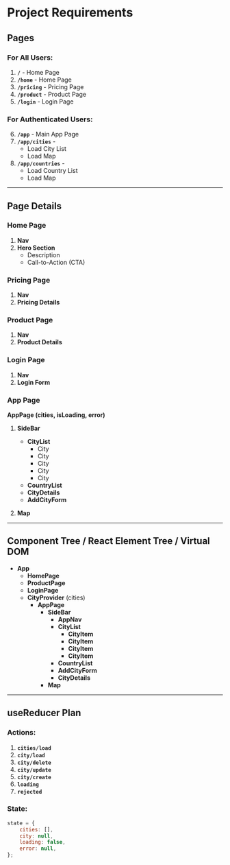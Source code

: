 # Project Requirements

## Pages

### For All Users:

1. **`/`** - Home Page
2. **`/home`** - Home Page
3. **`/pricing`** - Pricing Page
4. **`/product`** - Product Page
5. **`/login`** - Login Page

### For Authenticated Users:

6. **`/app`** - Main App Page
7. **`/app/cities`** -
    - Load City List
    - Load Map
8. **`/app/countries`** -
    - Load Country List
    - Load Map

---

## Page Details

### Home Page

1. **Nav**
2. **Hero Section**
    - Description
    - Call-to-Action (CTA)

### Pricing Page

1. **Nav**
2. **Pricing Details**

### Product Page

1. **Nav**
2. **Product Details**

### Login Page

1. **Nav**
2. **Login Form**

### App Page

**AppPage (cities, isLoading, error)**

1. **SideBar**

    - **CityList**
        - City
        - City
        - City
        - City
        - City
    - **CountryList**
    - **CityDetails**
    - **AddCityForm**

2. **Map**

---

## Component Tree / React Element Tree / Virtual DOM

-   **App**
    -   **HomePage**
    -   **ProductPage**
    -   **LoginPage**
    -   **CityProvider** (cities)
        -   **AppPage**
            -   **SideBar**
                -   **AppNav**
                -   **CityList**
                    -   **CityItem**
                    -   **CityItem**
                    -   **CityItem**
                    -   **CityItem**
                -   **CountryList**
                -   **AddCityForm**
                -   **CityDetails**
            -   **Map**

---

## useReducer Plan

### Actions:

1. **`cities/load`**
2. **`city/load`**
3. **`city/delete`**
4. **`city/update`**
5. **`city/create`**
6. **`loading`**
7. **`rejected`**

### State:

```javascript
state = {
    cities: [],
    city: null,
    loading: false,
    error: null,
};
```